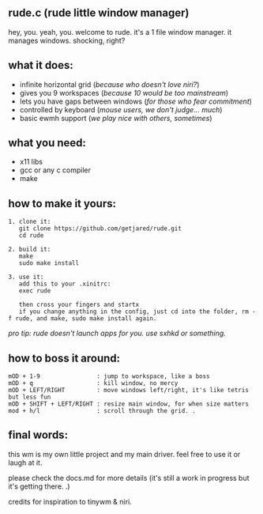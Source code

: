 rude.c (rude little window manager)
-----------------------------

hey, you. yeah, you. welcome to rude.
it's a 1 file window manager. it manages windows. shocking, right?

what it does:
-------------
- infinite horizontal grid (*because who doesn't love niri?*)
- gives you 9 workspaces (*because 10 would be too mainstream*)
- lets you have gaps between windows (*for those who fear commitment*)
- controlled by keyboard (*mouse users, we don't judge... much*)
- basic ewmh support (*we play nice with others, sometimes*)

what you need:
--------------
- x11 libs
- gcc or any c compiler
- make

how to make it yours:
---------------------
```
1. clone it:
   git clone https://github.com/getjared/rude.git
   cd rude

2. build it:
   make
   sudo make install

3. use it:
   add this to your .xinitrc:
   exec rude

   then cross your fingers and startx
   if you change anything in the config, just cd into the folder, rm -f rude, and make, sudo make install again.
```

*pro tip: rude doesn't launch apps for you. use sxhkd or something.*

how to boss it around:
----------------------
```
mOD + 1-9                : jump to workspace, like a boss
mOD + q                  : kill window, no mercy
mOD + LEFT/RIGHT         : move windows left/right, it's like tetris but less fun
mOD + SHIFT + LEFT/RIGHT : resize main window, for when size matters
mod + h/l                : scroll through the grid. .
```

final words:
------------
this wm is my own little project and my main driver. feel free to use it or laugh at it.

please check the docs.md for more details (it's still a work in progress but it's getting there. .)

credits for inspiration to tinywm & niri.
